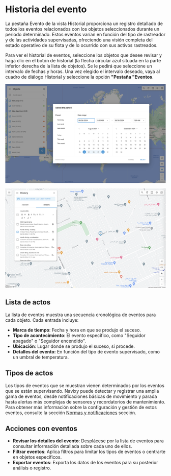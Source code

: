 # Historia del evento

La pestaña Evento de la vista Historial proporciona un registro detallado de todos los eventos relacionados con los objetos seleccionados durante un periodo determinado. Estos eventos varían en función del tipo de rastreador y de las actividades supervisadas, ofreciendo una visión completa del estado operativo de su flota y de lo ocurrido con sus activos rastreados.

Para ver el historial de eventos, seleccione los objetos que desee revisar y haga clic en el botón de historial (la flecha circular azul situada en la parte inferior derecha de la lista de objetos). Se le pedirá que seleccione un intervalo de fechas y horas. Una vez elegido el intervalo deseado, vaya al cuadro de diálogo Historial y seleccione la opción **"Pestaña "Eventos**.

![image-20240807-220924.png](../../gua-del-usuario/seguimiento/historial/attachments/image-20240807-220924.png)

![image-20240808-192358.png](../../gua-del-usuario/seguimiento/historial/attachments/image-20240808-192358.png)

## Lista de actos

La lista de eventos muestra una secuencia cronológica de eventos para cada objeto. Cada entrada incluye:

* **Marca de tiempo**: Fecha y hora en que se produjo el suceso.
* **Tipo de acontecimiento**: El evento específico, como "Seguidor apagado" o "Seguidor encendido".
* **Ubicación**: Lugar donde se produjo el suceso, si procede.
* **Detalles del evento:** En función del tipo de evento supervisado, como un umbral de temperatura.

## Tipos de actos

Los tipos de eventos que se muestran vienen determinados por los eventos que se están supervisando. Navixy puede detectar y registrar una amplia gama de eventos, desde notificaciones básicas de movimiento y parada hasta alertas más complejas de sensores y recordatorios de mantenimiento. Para obtener más información sobre la configuración y gestión de estos eventos, consulte la sección [Normas y notificaciones](../../reglas-y-alertas/) sección.

## Acciones con eventos

* **Revisar los detalles del evento**: Desplácese por la lista de eventos para consultar información detallada sobre cada uno de ellos.
* **Filtrar eventos**: Aplica filtros para limitar los tipos de eventos o centrarte en objetos específicos.
* **Exportar eventos**: Exporta los datos de los eventos para su posterior análisis o registro.
